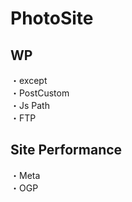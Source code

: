 # PhotoSite  

## WP  
・except                                                                   　　                                                          
・PostCustom  
・Js Path  
・FTP

## Site Performance
・Meta  
・OGP
